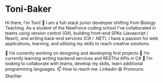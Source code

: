 # Toni-Baker
Hi there, I'm Toni! 👋
I am a full-stack junior developer shifting from Biology Teaching. As a student of the NewForce coding school I've collaborated in teams using version control (Git), building front-end SPAs (Javascript / React), and writing back-end services (C# / .NET). I have a passion for web applications, learning, and utilizing my skills to reach creative solutions.

🔭 I’m currently working on designing and developing first projects
🌱 I’m currently learning writing backend services and RESTful APIs in C#
👯 I’m looking to collaborate with teams, develop my skills, learn additional programming languages.
📫 How to reach me: Linkedin
😄 Pronouns: She/Her
